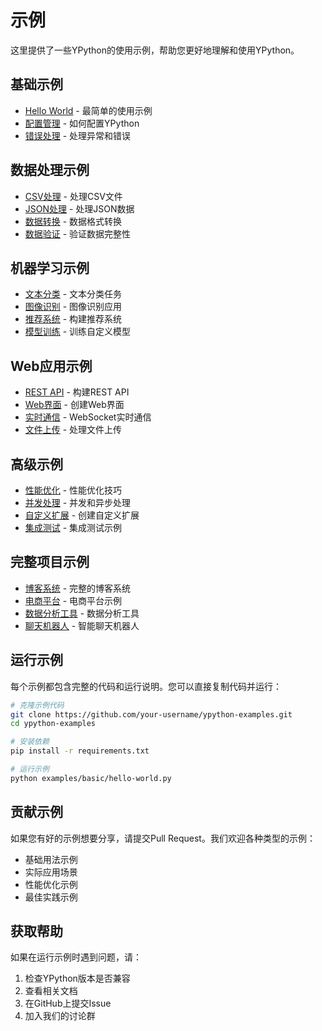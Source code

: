 # 示例

这里提供了一些YPython的使用示例，帮助您更好地理解和使用YPython。

## 基础示例

- [Hello World](./basic/hello-world.md) - 最简单的使用示例
- [配置管理](./basic/config.md) - 如何配置YPython
- [错误处理](./basic/error-handling.md) - 处理异常和错误

## 数据处理示例

- [CSV处理](./data/csv-processing.md) - 处理CSV文件
- [JSON处理](./data/json-processing.md) - 处理JSON数据
- [数据转换](./data/data-transformation.md) - 数据格式转换
- [数据验证](./data/data-validation.md) - 验证数据完整性

## 机器学习示例

- [文本分类](./ml/text-classification.md) - 文本分类任务
- [图像识别](./ml/image-recognition.md) - 图像识别应用
- [推荐系统](./ml/recommendation-system.md) - 构建推荐系统
- [模型训练](./ml/model-training.md) - 训练自定义模型

## Web应用示例

- [REST API](./web/rest-api.md) - 构建REST API
- [Web界面](./web/web-interface.md) - 创建Web界面
- [实时通信](./web/realtime.md) - WebSocket实时通信
- [文件上传](./web/file-upload.md) - 处理文件上传

## 高级示例

- [性能优化](./advanced/performance.md) - 性能优化技巧
- [并发处理](./advanced/concurrency.md) - 并发和异步处理
- [自定义扩展](./advanced/extensions.md) - 创建自定义扩展
- [集成测试](./advanced/integration.md) - 集成测试示例

## 完整项目示例

- [博客系统](./projects/blog.md) - 完整的博客系统
- [电商平台](./projects/ecommerce.md) - 电商平台示例
- [数据分析工具](./projects/data-analysis.md) - 数据分析工具
- [聊天机器人](./projects/chatbot.md) - 智能聊天机器人

## 运行示例

每个示例都包含完整的代码和运行说明。您可以直接复制代码并运行：

```bash
# 克隆示例代码
git clone https://github.com/your-username/ypython-examples.git
cd ypython-examples

# 安装依赖
pip install -r requirements.txt

# 运行示例
python examples/basic/hello-world.py
```

## 贡献示例

如果您有好的示例想要分享，请提交Pull Request。我们欢迎各种类型的示例：

- 基础用法示例
- 实际应用场景
- 性能优化示例
- 最佳实践示例

## 获取帮助

如果在运行示例时遇到问题，请：

1. 检查YPython版本是否兼容
2. 查看相关文档
3. 在GitHub上提交Issue
4. 加入我们的讨论群 
